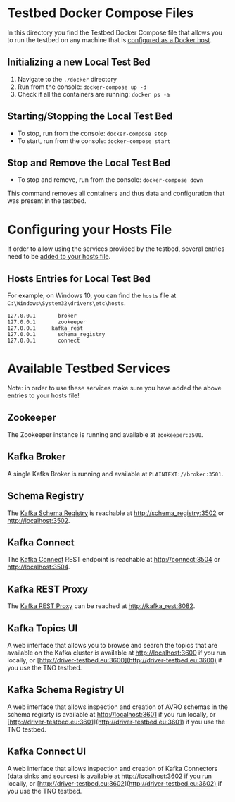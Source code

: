 # Testbed Docker Compose Files

In this directory you find the Testbed Docker Compose file that allows you to run the testbed on any machine that is [configured as a Docker host](https://docs.docker.com/engine/installation/).

## Initializing a new Local Test Bed

1. Navigate to the `./docker` directory
2. Run from the console: `docker-compose up -d`
3. Check if all the containers are running: `docker ps -a`

## Starting/Stopping the Local Test Bed

* To stop, run from the console: `docker-compose stop`
* To start, run from the console: `docker-compose start`

##  Stop and Remove the Local Test Bed

* To stop and remove, run from the console: `docker-compose down`

This command removes all containers and thus data and configuration that was present in the testbed.

# Configuring your Hosts File

If order to allow using the services provided by the testbed, several entries need to be [added to your hosts file](https://www.howtogeek.com/howto/27350/beginner-geek-how-to-edit-your-hosts-file/).

## Hosts Entries for Local Test Bed
For example, on Windows 10, you can find the `hosts` file at `C:\Windows\System32\drivers\etc\hosts`.

```
127.0.0.1	    broker
127.0.0.1	    zookeeper
127.0.0.1     kafka_rest
127.0.0.1	    schema_registry
127.0.0.1	    connect
```

# Available Testbed Services

Note: in order to use these services make sure you have added the above entries to your hosts file!

## Zookeeper

The Zookeeper instance is running and available at `zookeeper:3500`.

## Kafka Broker

A single Kafka Broker is running and available at `PLAINTEXT://broker:3501`.

## Schema Registry

The [Kafka Schema Registry](https://docs.confluent.io/current/schema-registry/docs/index.html) is reachable at [http://schema_registry:3502](http://schema_registry:3502) or [http://localhost:3502](http://localhost:3502).

## Kafka Connect

The [Kafka Connect](https://docs.confluent.io/current/connect/index.html) REST endpoint is reachable at [http://connect:3504](http://connect:3504) or [http://localhost:3504](http://localhost:3504).

## Kafka REST Proxy

The [Kafka REST Proxy](https://docs.confluent.io/current/kafka-rest/docs/index.html) can be reached at [http://kafka_rest:8082](http://kafka_rest:8082).

## Kafka Topics UI

A web interface that allows you to browse and search the topics that are available on the Kafka cluster is available at [http://localhost:3600](http://localhost:3600) if you run locally, or [http://driver-testbed.eu:3600](http://driver-testbed.eu:3600) if you use the TNO testbed.

## Kafka Schema Registry UI

A web interface that allows inspection and creation of AVRO schemas in the schema regisrty is available at [http://localhost:3601](http://localhost:3601) if you run locally, or [http://driver-testbed.eu:3601](http://driver-testbed.eu:3601) if you use the TNO testbed.

## Kafka Connect UI

A web interface that allows inspection and creation of Kafka Connectors (data sinks and sources) is available at [http://localhost:3602](http://localhost:3602) if you run locally, or [http://driver-testbed.eu:3602](http://driver-testbed.eu:3602) if you use the TNO testbed.
